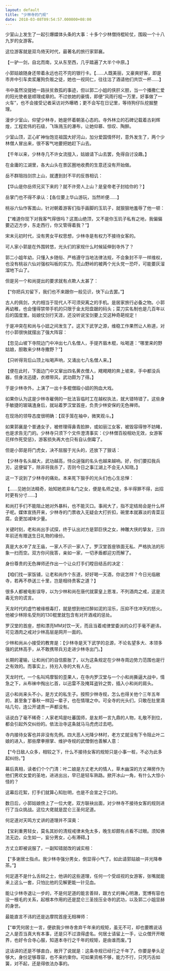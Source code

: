 ```yaml
---
layout: default
title: "少林寺的门规"
date: 2018-03-08T09:54:57.000000+08:00
---
```


少室山上发生了一起引爆媒体头条的大事：十多个少林僧持棍轮仗，围殴一个十八九岁的女游客。

这位游客就是双鸟倚天时代，最著名的旅行家郭襄。

【一驴一剑，自北而南，又从东至西，几乎踏遍了大半个中原。】

小郭姑娘随身还带着永远也花不完的银行卡。【……人既美丽，又豪爽好客，即是市井中引车卖浆屠狗负贩之徒，她也一视同仁，往往沽了酒请他们共饮一杯……】

书中虽然没提她一路扶贫救孤的事迹，但以郭二小姐的侠肝义胆，当一个播撒仁爱的阳光使者是顺理成章的。不过依她的豪情，即便“风雨行程一万里，好事做了一火车”，也不会接受记者采访对外曝晒；更不会写在日记里，等待狗仔队挖掘整理。

漫步少室山，仰望少林寺，她是怀着朝圣心态的。寺外林立的石碑记载着古刹辉煌，工程宏伟的石级，飞珠溅玉的瀑布，让她仰慕、惊叹、陶醉。

少室山顶，正心旷神怡饱览祖国大好河山，加分爱国情怀时，意外发生了，两个少林僧人冒出来，很不客气地要把她赶下山去。

【千年以来，少林寺几不许女流擅入，姑娘请下山去罢，免得自讨没趣。】

在金庸的江湖里，各大山头在景区圈地收费的生意还没有开始做。

岳不群阻挡剑宗上山，就遭到封不平的反唇相讥：

【华山是你岳师兄买下来的？就不许旁人上山？是皇帝老子封给你的？】

岳掌门也不得不承认：【各位要上华山游玩，当然听便……】

桃谷六仙作客嵩山，针对朝着游客们指手画脚的玉玑子，就狠狠地羞辱了他一顿：

【“难道你现下对我客气得很吗？这嵩山绝顶，又不是你玉玑子私有之地，我偏偏要迈迈方步，东走西行，你又管得着我？”】

宋末元初时代，没有男女平权思想，少林寺是有权力不接待女客的。

可人家小郭是在外围转悠，光头们的家规什么时候延伸到寺外了？

郭二小姐年幼，只懂入乡随俗、严格遵守当地法律法规，不会象封不平一样维权，也没有桃谷六仙对强权叫板的实力。荒山野岭的被两个光头党一恐吓，可能要灰溜溜地下山了。

但是另一个和尚提出的要求就有点欺人太甚了：

【“你把兵刃留下，我们也不来跟你一般见识，快下山去罢。”】

古人的佩剑，大约相当于现代人不可须臾离之的手机。是居家旅行必备之物。小郭再幼稚，也会懂得禁带手机的只限于金太阳盘踞的码头；菜刀实名制也是几百年以后的国度里。姑娘仗剑行天涯，还没听说宝剑要上交这种奇葩规定！

于是冲突在和尚与小妞之间发生了。这天下武学之源，维稳工作果然让人称道，对付小郭很快就摆出了强大阵容：

【忽见山坡下寺院边门中冲出七八名僧人，手提齐眉木棍，吆喝道：“哪里来的野姑娘，胆敢来少林寺撒野？”】

【只听得背后山顶上吆喝声响，又涌出七八名僧人来。】

【便在此时，下面边门中又窜出四名黄衣僧人，飕飕飕的奔上坡来，手中都没兵器，但身法迅捷，衣襟带风，武功颇为了得。】

于是少林寺外，上演了一出十多棍僧殴小妞的狗血大戏。

如果你认为这是少林寺雇佣的一批法盲临时工在越权执法，就大错特错了。这些身手敏捷的玻璃渣身后，就站着罗汉堂首座，负责少林安保的无色禅师。

在现场的领导态度很明确：【双手笼在袖中，微笑观斗。】

如果郭襄是个普通女子，被修理得鼻青脸肿，或如丽江女客，被毁容得惨不妨睹，也是求告无门的。少林寺只须下个文件澄清事实：《少林僧百般相劝无效，女游客花样作死受惩》，游客损失再大也只有自认倒霉了。

但是小郭是将门虎女，决不屈服于光头的，还放下了狠话：

【少林寺名头越大，武功越高，恃众逞强的名头也越来越响。好，你们要扣我兵刃，这便留下，除非将我杀了，否则今日之事江湖上不会无人知晓。】

这一下说到了少林寺的痛处。本来死下狠手的光头们也心生忌惮：

【……见她剑法精奇，始知她若非名门之女，便是名师之徒，多半得罪不得，出招时更有分寸……】

和尚打手们不能阻止她对外暴料，也不能灭口。事闹大了，指不定结局会是什么样子呢。媒体宣扬开来，少林寺的门票收入无疑会大打折扣，碗里本就寡淡的青菜豆腐，会更加减味少量。

关键时刻，老和尚出手试探，终于认出对方是郭巨侠之女，神雕大侠的挚友，三四年前还有赠送生日礼物的缘份。

真是大水冲了龙王庙，一家人不识一家人了。罗汉堂首座铁面无私、严格执法的形象一扫而空。双方你问我答，亲如一家，一切矛盾都迎刃而解了。

身份尊贵的无色禅师还作出一个让众打手们瞠目结舌的决定：

【咱们找一家饭铺，让老和尚作个东道，好好喝一天酒，你说怎样？今日光临敝寺，若再不恭送三十里，岂是相待贵客之道？】

很多人都被电影误导，以为少林和尚在唐代就蒙皇上恩准，不列酒肉之戒，这是流毒无穷的谎言。

天龙时代的虚竹被缘根毒打，就是想到他烂醉如泥的淫乐，压抑不住冲天的怒火。他被少林除名受刑的130棍里就包含有对开酒戒的惩处。

罗汉堂的首座，想和漂亮MM对饮一天，而且当着戒律堂委派的众打手毫不避讳，可见酒肉之戒对少林高层是网开一面的。

少林和尚从小接受的教育是：【少林寺是天下武学的总源，不论名望多大、本领多强的武林高手，从不敢携带兵刃走进少林寺出门。】

长期的灌输，让和尚们的自信膨胀了，以为这条规定在少林寺周边势力范围也是行之有效的。而事实上，持刃入寺的大有人在。

天龙时代，一个名叫鸠摩智的歪果人，在寺内罗汉堂与一个小和尚撕逼大战中，情急之下，从布袜中掏出匕首，以迅雷不及掩耳盗铃之势，插入小和尚的肩头。

这小和尚来头不小，是方丈的私生子。按照少林寺规，怎么也得关他个三年五年的，甚至象丁春秋一样囚一辈子，也在情理之中。可全寺的光头们，只敢在肚里滴咕几句，连公开谴责一声都没有。

话说白了毫不稀奇：人家老鸠是吐蕃国师，是友邦一言九鼎的人物，礼敬不到位，都会引起外交纠纷的。依法治寺这条就马马虎虎过去吧。

寺内接待女客也并非没有先例。四大恶人光降少林时，老方丈就没有下令阻止叶二娘的进入，那些摩拳擦掌、维护寺规的武僧倒也善解人意：

【“今日敌人众多，相较之下，什么不接待女客的规矩只是小事一桩，不必为此多起纠纷。”】

幕后真相，读者们个个门清：叶二娘是方丈老大的情人，草木幽深的方丈禅房作为他们男欢女爱的圣地，进进出出，早已是轻车熟路。掀开冰山一角，有什么大惊小怪的？

这幕后花絮，打手们就算心知肚明，也是不会宣之于口的。

数日后，小郭姑娘傍上了一位大佬，双方联袂出面，对少林寺不接待女客的规则进行了当众挑战。这位大佬就是昆仑三圣何足道。

何足道对天鸣方丈讲的道理并不深奥：

【宝刹重男轻女，莫名其妙的清规戒律未免太多，晚生却颇有点看不过眼。须知佛法无边，众生如一，妄分男女，心有滞碍。】

方丈立即被说服了，一副知错就改的诚实相：

【“多谢居士指点。我少林寺强分男女，倒显得小气了。如此请郭姑娘一并光降奉茶。”】

何足道不是什么舌辩之士，他讲的这些道理，任何一个受歧视的女游客，张嘴就能来上这么一套，只怕比他的见解更能一针见血。

能让少林寺退让一步的，不是何足道的能言善辩，跟方丈的禅心明澈，宽博有容也没一根毛的关系，起根本作用的还是昆仑三圣技压全寺的武功，以及郭二小姐显赫的身世。

最能直言不讳的还是达摩院首座无相禅师：

【“单凭何居士一言，便欲我少林寺舍弃千年来的规矩，虽无不可，却也要瞧说话之人是否当真大有本事，还是只不过浪得虚名。何居士请留上一手，让众僧开开眼界，也好令合寺心服，知道本寺行之千年的规矩，是由谁而废。”】

这话讲的还是不够直白，敞开了说就是：这条寺规已经行之千年了。你要是拳头足够大，身份足够尊容，也不来约束你。可如果资格不够，能力不行，只凭巧舌如簧，对不起，还是得依法办事的。

